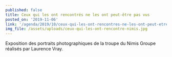 ```yaml
---
published: false
title: Ceux qui les ont rencontrés ne les ont peut-être pas vus
posted_on: '2019-11-06'
link: '/agenda/2019/10/ceux-qui-les-ont-rencontres-ne-les-ont-peut-etre-pas-vus/'
img_file: /assets/uploads/ceux-qui-les-ont-rencontre-nimis.jpg
---
```

Exposition des portraits photographiques de la troupe du Nimis Groupe réalisés par Laurence Vray.
